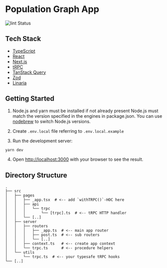 # Population Graph App

![lint Status](https://github.com/mikan3rd/population-graph-app/actions/workflows/lint.yaml/badge.svg?branch=main)

## Tech Stack

- [TypeScript](https://www.typescriptlang.org/)
- [React](https://reactjs.org/)
- [Next.js](https://nextjs.org/)
- [tRPC](https://trpc.io/)
- [TanStack Query](https://tanstack.com/query/)
- [Zod](https://zod.dev/)
- [Linaria](https://linaria.dev/)

## Getting Started

1. Node.js and yarn must be installed if not already present
   Node.js must match the version specified in the engines in package.json.
   You can use [nodebrew](https://github.com/hokaccha/nodebrew) to switch Node.js versions.

2. Create `.env.local` file referring to `.env.local.example`

3. Run the development server:

```bash
yarn dev
```

4. Open [http://localhost:3000](http://localhost:3000) with your browser to see the result.

## Directory Structure

```
.
├── src
│   ├── pages
│   │   ├── _app.tsx  # <-- add `withTRPC()`-HOC here
│   │   ├── api
│   │   │   └── trpc
│   │   │       └── [trpc].ts  # <-- tRPC HTTP handler
│   │   └── [..]
│   ├── server
│   │   ├── routers
│   │   │   ├── _app.ts  # <-- main app router
│   │   │   ├── post.ts  # <-- sub routers
│   │   │   └── [..]
│   │   ├── context.ts   # <-- create app context
│   │   └── trpc.ts      # <-- procedure helpers
│   └── utils
│       └── trpc.ts  # <-- your typesafe tRPC hooks
└── [..]
```
